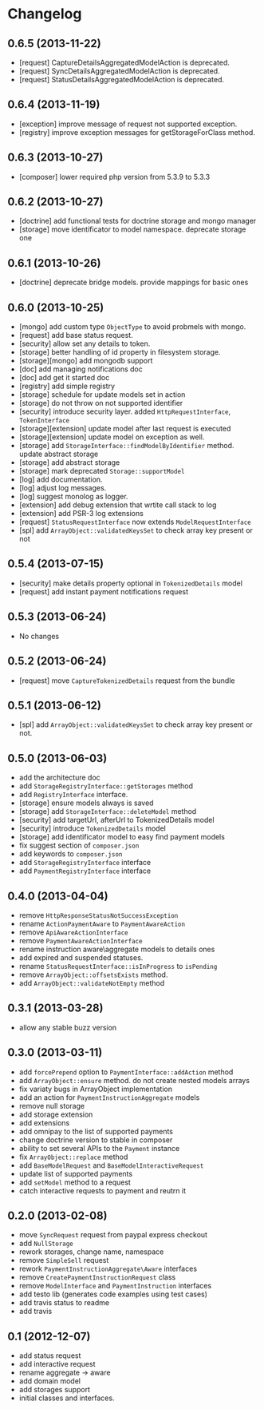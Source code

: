 # Changelog

## 0.6.5 (2013-11-22)

* [request] CaptureDetailsAggregatedModelAction is deprecated.
* [request] SyncDetailsAggregatedModelAction is deprecated.
* [request] StatusDetailsAggregatedModelAction is deprecated.

## 0.6.4 (2013-11-19)

* [exception] improve message of request not supported exception.
* [registry] improve exception messages for getStorageForClass method.

## 0.6.3 (2013-10-27)

* [composer] lower required php version from 5.3.9 to 5.3.3

## 0.6.2 (2013-10-27)

* [doctrine] add functional tests for doctrine storage and mongo manager
* [storage] move identificator to model namespace. deprecate storage one

## 0.6.1 (2013-10-26)

* [doctrine] deprecate bridge models. provide mappings for basic ones

## 0.6.0 (2013-10-25)

* [mongo] add custom type `ObjectType` to avoid probmels with mongo.
* [request] add base status request.
* [security] allow set any details to token.
* [storage] better handling of id property in filesystem storage.
* [storage][mongo] add mongodb support
* [doc] add managing notifications doc
* [doc] add get it started doc
* [registry] add simple registry
* [storage] schedule for update models set in action
* [storage] do not throw on not supported identifier
* [security] introduce security layer. added `HttpRequestInterface`, `TokenInterface`
* [storage][extension] update model after last request is executed
* [storage][extension] update model on exception as well.
* [storage] add `StorageInterface::findModelByIdentifier` method. update abstract storage
* [storage] add abstract storage
* [storage] mark deprecated `Storage::supportModel`
* [log] add documentation.
* [log] adjust log messages.
* [log] suggest monolog as logger.
* [extension] add debug extension that wrtite call stack to log
* [extension] add PSR-3 log extensions
* [request] `StatusRequestInterface` now extends `ModelRequestInterface`
* [spl] add `ArrayObject::validatedKeysSet` to check array key present or not

## 0.5.4 (2013-07-15)

* [security] make details property optional in `TokenizedDetails` model
* [request] add instant payment notifications request

## 0.5.3 (2013-06-24)

* No changes 

## 0.5.2 (2013-06-24)

* [request] move `CaptureTokenizedDetails` request from the bundle

## 0.5.1 (2013-06-12)

* [spl] add `ArrayObject::validatedKeysSet` to check array key present or not.

## 0.5.0 (2013-06-03)

* add the architecture doc
* add `StorageRegistryInterface::getStorages` method
* add `RegistryInterface` interface.
* [storage] ensure models always is saved
* [storage] add `StorageInterface::deleteModel` method
* [security] add targetUrl, afterUrl to TokenizedDetails model
* [security] introduce `TokenizedDetails` model
* [storage] add identificator model to easy find payment models
* fix suggest section of `composer.json`
* add keywords to `composer.json`
* add `StorageRegistryInterface` interface
* add `PaymentRegistryInterface` interface

## 0.4.0 (2013-04-04)

* remove `HttpResponseStatusNotSuccessException`
* rename `ActionPaymentAware` to `PaymentAwareAction`
* remove `ApiAwareActionInterface`
* remove `PaymentAwareActionInterface`
* rename instruction aware\aggregate models to details ones
* add expired and suspended statuses.
* rename `StatusRequestInterface::isInProgress` to `isPending`
* remove `ArrayObject::offsetsExists` method.
* add `ArrayObject::validateNotEmpty` method

## 0.3.1 (2013-03-28)

* allow any stable buzz version

## 0.3.0 (2013-03-11)

* add `forcePrepend` option to `PaymentInterface::addAction` method
* add `ArrayObject::ensure` method. do not create nested models arrays
* fix variaty bugs in ArrayObject implementation
* add an action for `PaymentInstructionAggregate` models
* remove null storage
* add storage extension
* add extensions
* add omnipay to the list of supported payments
* change doctrine version to stable in composer
* ability to set several APIs to the `Payment` instance
* fix `ArrayObject::replace` method
* add `BaseModelRequest` and `BaseModelInteractiveRequest`
* update list of supported payments
* add `setModel` method to a request
* catch interactive requests to payment and reutrn it

## 0.2.0 (2013-02-08)

* move `SyncRequest` request from paypal express checkout
* add `NullStorage`
* rework storages, change name, namespace
* remove `SimpleSell` request
* rework `PaymentInstructionAggregate\Aware` interfaces
* remove `CreatePaymentInstructionRequest` class
* remove `ModelInterface` and `PaymentInstruction` interfaces
* add testo lib (generates code examples using test cases)
* add travis status to readme
* add travis

## 0.1 (2012-12-07)

* add status request
* add interactive request
* rename aggregate -> aware
* add domain model
* add storages support
* initial classes and interfaces.

